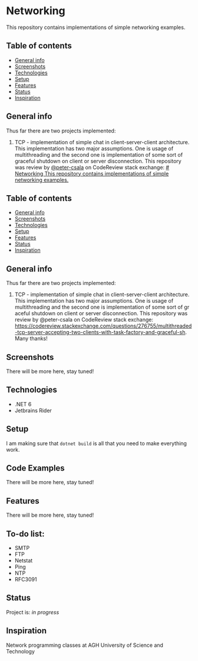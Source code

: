 # Networking
This repository contains implementations of simple networking examples.

## Table of contents
* [General info](#general-info)
* [Screenshots](#screenshots)
* [Technologies](#technologies)
* [Setup](#setup)
* [Features](#features)
* [Status](#status)
* [Inspiration](#inspiration)


## General info
Thus far there are two projects implemented:

1. TCP - implementation of simple chat in client-server-client architecture. This implementation has two major assumptions. One is usage of multithreading and the second one is implementation of some sort of graceful shutdown on client or server disconnection. This repository was review by [@peter-csala](https://github.com/peter-csala) on CodeReview stack exchange: [# Networking
This repository contains implementations of simple networking examples.](https://codereview.stackexchange.com/questions/276755/multithreaded-tcp-server-accepting-two-clients-with-task-factory-and-graceful-sh)

## Table of contents
* [General info](#general-info)
* [Screenshots](#screenshots)
* [Technologies](#technologies)
* [Setup](#setup)
* [Features](#features)
* [Status](#status)
* [Inspiration](#inspiration)


## General info
Thus far there are two projects implemented:

1. TCP - implementation of simple chat in client-server-client architecture. This implementation has two major assumptions. One is usage of multithreading and the second one is implementation of some sort of gr
aceful shutdown on client or server disconnection. This repository was review by @peter-csala on CodeReview stack exchange: 
https://codereview.stackexchange.com/questions/276755/multithreaded-tcp-server-accepting-two-clients-with-task-factory-and-graceful-sh. Many thanks!

## Screenshots
There will be more here, stay tuned!


## Technologies
* .NET 6
* Jetbrains Rider 


## Setup
I am making sure that `dotnet build` is all that you need to make everything work. 

## Code Examples
There will be more here, stay tuned!


## Features
There will be more here, stay tuned!


## To-do list:
* SMTP
* FTP
* Netstat
* Ping
* NTP
* RFC3091

## Status
Project is: _in progress_

## Inspiration
Network programming classes at AGH University of Science and Technology
